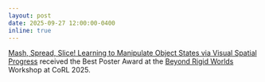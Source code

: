 ```yaml
---
layout: post
date: 2025-09-27 12:00:00-0400
inline: true
---
```


[Mash, Spread, Slice! Learning to Manipulate Object States via Visual Spatial Progress](https://vision.cs.utexas.edu/projects/sparta-robot/) received the Best Poster Award at the [Beyond Rigid Worlds](https://rino-workshop.github.io/) Workshop at CoRL 2025.